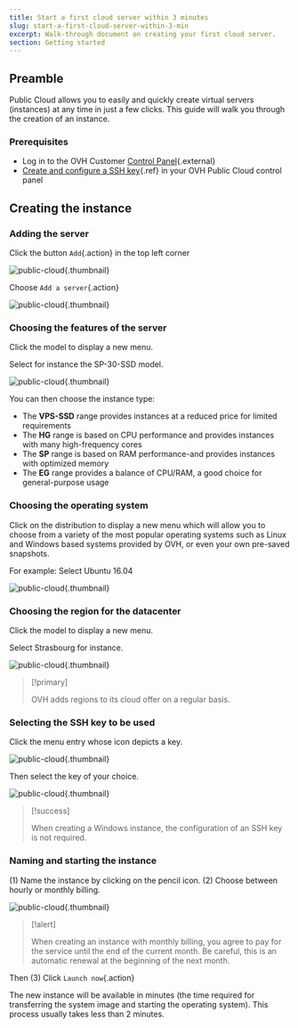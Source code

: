 ```yaml
---
title: Start a first cloud server within 3 minutes
slug: start-a-first-cloud-server-within-3-min
excerpt: Walk-through document on creating your first cloud server.
section: Getting started
---
```



## Preamble

Public Cloud allows you to easily and quickly create virtual servers (instances) at any time in just a few clicks. This guide will walk you through the creation of an instance.


### Prerequisites
- Log in to the OVH Customer [Control Panel](https://www.ovh.com/manager/cloud/){.external}
- [Create and configure a SSH key](../guide.en-gb.md){.ref} in your OVH Public Cloud control panel


## Creating the instance

### Adding the server
Click the button `Add`{.action} in the top left corner


![public-cloud](images/2707.png){.thumbnail}

Choose `Add a server`{.action}


![public-cloud](images/2708.png){.thumbnail}


### Choosing the features of the server
Click the model to display a new menu.

Select for instance the SP-30-SSD model.


![public-cloud](images/2709.png){.thumbnail}

You can then choose the instance type:

- The **VPS-SSD** range provides instances at a reduced price for limited requirements
- The **HG** range is based on CPU performance and provides instances with many high-frequency cores
- The **SP** range is based on RAM performance-and provides instances with optimized memory
- The **EG** range provides a balance of CPU/RAM, a good choice for general-purpose usage


### Choosing the operating system
Click on the distribution to display a new menu which will allow you to choose from a variety of the most popular operating systems such as Linux and Windows based systems provided by OVH, or even your own pre-saved snapshots.

For example: Select Ubuntu 16.04


![public-cloud](images/2710.png){.thumbnail}


### Choosing the region for the datacenter
Click the model to display a new menu.

Select Strasbourg for instance.


![public-cloud](images/2711.png){.thumbnail}



> [!primary]
>
> OVH adds regions to its cloud offer on a regular basis.
> 


### Selecting the SSH key to be used
Click the menu entry whose icon depicts a key.


![public-cloud](images/2713.png){.thumbnail}

Then select the key of your choice.


![public-cloud](images/2712.png){.thumbnail}



> [!success]
>
> When creating a Windows instance, the configuration of an SSH key
> is not required.
> 


### Naming and starting the instance
(1) Name the instance by clicking on the pencil icon. (2) Choose between hourly or monthly billing.


![public-cloud](images/2714.png){.thumbnail}



> [!alert]
>
> When creating an instance with monthly billing, you
> agree to pay for the service until the end of the current month. Be careful,
> this is an automatic renewal at the beginning of the next month.
> 

Then (3) Click `Launch now`{.action}

The new instance will be available in minutes (the time required for transferring the system image and starting the operating system). This process usually takes less than 2 minutes.